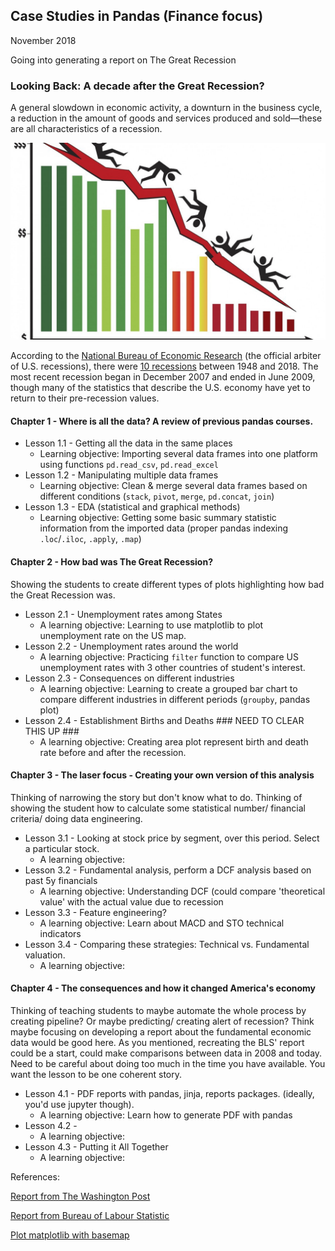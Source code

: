 ## Case Studies in Pandas (Finance focus)

November 2018

Going into generating a report on The Great Recession

### **Looking Back: A decade after the Great Recession?**

A general slowdown in economic activity, a downturn in the business  cycle, a reduction in the amount of goods and services produced and  sold—these are all characteristics of a recession.

  ![](assets/recession.jpeg)   

According to the [National Bureau of Economic Research](http://www.nber.org/) (the official arbiter of  U.S. recessions), there were [10 recessions](http://www.nber.org/cycles/)  between 1948 and 2018.  The most recent recession began in December  2007 and ended in June 2009, though many of the statistics that describe  the U.S. economy have yet to return to their pre-recession values. 

#### Chapter 1 - Where is all the data? A review of previous pandas courses.

- Lesson 1.1 - Getting all the data in the same places
  - Learning objective: Importing several data frames into one platform using functions `pd.read_csv`, `pd.read_excel`
- Lesson 1.2 - Manipulating multiple data frames
  - Learning objective: Clean & merge several data frames based on different conditions (`stack`, `pivot`, `merge`, `pd.concat`, `join`)
- Lesson 1.3 - EDA (statistical and graphical methods)
  - Learning objective: Getting some basic summary statistic information from the imported data (proper pandas indexing `.loc`/`.iloc`, `.apply`, `.map`)

#### Chapter 2 - How bad was The Great Recession?

Showing the students to create different types of plots highlighting how bad the Great Recession was.  

- Lesson 2.1 - Unemployment rates among States 
  - A learning objective: Learning to use matplotlib to plot unemployment rate on the US map.
- Lesson 2.2 - Unemployment rates around the world
  - A learning objective: Practicing `filter` function to compare US unemployment rates with 3 other countries of student's interest.
- Lesson 2.3 - Consequences on different industries
  - A learning objective: Learning to create a grouped bar chart to compare different industries in different periods (`groupby`, pandas plot)
- Lesson 2.4 - Establishment Births and Deaths ### NEED TO CLEAR THIS UP ###
  - A learning objective: Creating area plot represent birth and death rate before and after the recession.

#### Chapter 3 - The laser focus - Creating your own version of this analysis

Thinking of narrowing the story but don't know what to do. Thinking of showing the student how to calculate some statistical number/ financial criteria/ doing data engineering.

- Lesson 3.1 -  Looking at stock price by segment, over this period. Select a particular stock.
  - A learning objective: 
- Lesson 3.2 - Fundamental analysis, perform a DCF analysis based on past 5y financials
  - A learning objective: Understanding DCF (could compare 'theoretical value' with the actual value due to recession 
- Lesson 3.3 - Feature engineering? 
  - A learning objective: Learn about MACD and STO technical indicators
- Lesson 3.4 - Comparing these strategies: Technical vs. Fundamental valuation.
  - A learning objective: 

#### Chapter 4 - The consequences and how it changed America's economy

Thinking of teaching students to maybe automate the whole process by creating pipeline? Or maybe predicting/ creating alert of recession?
Think maybe focusing on developing a report about the fundamental economic data would be good here. As you mentioned, recreating the BLS' report could be a start, could make comparisons between data in 2008 and today. Need to be careful about doing too much in the time you have available. You want the lesson to be one coherent story.

- Lesson 4.1 - PDF reports with pandas, jinja, reports packages. (ideally, you'd use jupyter though).
  - A learning objective: Learn how to generate PDF with pandas
- Lesson 4.2 - 
  - A learning objective: 
- Lesson 4.3 - Putting it All Together 
  - A learning objective: 

References:

[Report from The Washington Post](https://www.washingtonpost.com/graphics/2018/business/great-recession-10-years-out/?noredirect=on&utm_term=.28f090cdbafd)

[Report from Bureau of Labour Statistic](https://www.bls.gov/spotlight/2012/recession)

[Plot matplotlib with basemap](https://stackoverflow.com/questions/39742305/how-to-use-basemap-python-to-plot-us-with-50-states)
